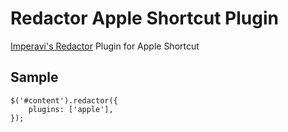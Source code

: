# Redactor Apple Shortcut Plugin


[Imperavi's Redactor](http://imperavi.com/redactor) Plugin for Apple Shortcut


## Sample

    $('#content').redactor({
        plugins: ['apple'],
    });
